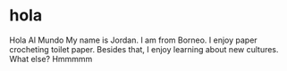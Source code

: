 # hola
Hola Al Mundo
My name is Jordan. I am from Borneo. I enjoy paper crocheting toilet paper.
Besides that, I enjoy learning about new cultures.
What else?
Hmmmmm
